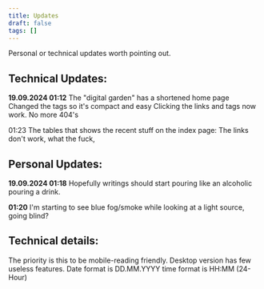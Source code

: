```yaml
---
title: Updates
draft: false
tags: []
---
```

Personal or technical updates worth pointing out.
## Technical Updates:
**19.09.2024 01:12**
The "digital garden" has a shortened home page
Changed the tags so it's compact and easy
Clicking the links and tags now work. No more 404's

01:23
The tables that shows the recent stuff on the index page: 
The links don't work, what the fuck, 
## Personal Updates:
**19.09.2024 01:18**
Hopefully writings should start pouring like an alcoholic pouring a drink.

**01:20**
I'm starting to see blue fog/smoke while looking at a light source, going blind?

## Technical details:
The priority is this to be mobile-reading friendly.
Desktop version has few useless features.
Date format is DD.MM.YYYY time format is HH:MM (24-Hour)